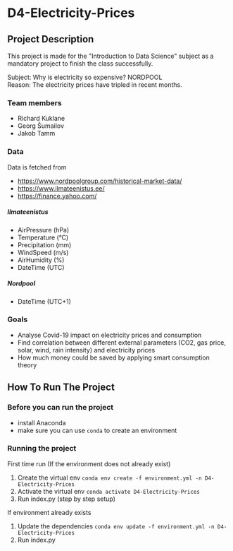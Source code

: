 # D4-Electricity-Prices
## Project Description
This project is made for the "Introduction to Data Science" subject as a mandatory project to finish the class successfully.

Subject: Why is electricity so expensive? NORDPOOL  
Reason: The electricity prices have tripled in recent months.

### Team members
 - Richard Kuklane
 - Georg Šumailov
 - Jakob Tamm

### Data
Data is fetched from
 - https://www.nordpoolgroup.com/historical-market-data/
 - https://www.ilmateenistus.ee/
 - https://finance.yahoo.com/

##### Ilmateenistus
 - AirPressure (hPa)
 - Temperature (°C)
 - Precipitation (mm)
 - WindSpeed (m/s)
 - AirHumidity (%)
 - DateTime (UTC)

##### Nordpool
 - DateTime (UTC+1)

### Goals
 - Analyse Covid-19 impact on electricity prices and consumption
 - Find correlation between different external parameters (CO2, gas price, solar, wind, rain intensity) and electricity prices
 - How much money could be saved by applying smart consumption theory

## How To Run The Project
### Before you can run the project
 - install Anaconda
 - make sure you can use `conda` to create an environment
### Running the project
First time run (If the environment does not already exist)
1. Create the virtual env `conda env create -f environment.yml -n D4-Electricity-Prices`
2. Activate the virtual env `conda activate D4-Electricity-Prices`
3. Run index.py (step by step setup)

If environment already exists
1. Update the dependencies `conda env update -f environment.yml -n D4-Electricity-Prices`
2. Run index.py
